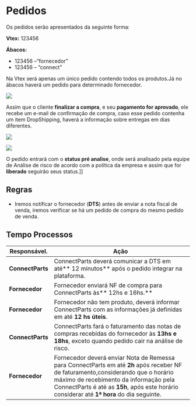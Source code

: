 # Pedidos

Os pedidos serão apresentados da seguinte forma:

**Vtex:** 123456 

**Ábacos:**  
* 123456 –“fornecedor”
* 123456 – “connect”

Na Vtex será apenas um único pedido contendo todos os produtos.Já no ábacos haverá um pedido para determinado fornecedor.

![](http://developers.connectparts.com.br/imagens/atendimentoPedidos16.png)

Assim que o cliente **finalizar a compra**, e seu **pagamento for aprovado**, ele recebe um e-mail de confirmação de compra, caso esse pedido contenha um item DropShipping, haverá a informação sobre entregas em dias diferentes. 


![](http://developers.connectparts.com.br/imagens/atendimentoPedidos02.png) 


![](http://developers.connectparts.com.br/imagens/atendimentoPedidos03.png)


O pedido entrará com o **status pré analise**, onde será analisado pela equipe de Análise de risco de acordo com a política da empresa e assim que for **liberado** seguirão seus status.]]

## Regras

* Iremos notificar o fornecedor (**DTS**) antes de enviar a nota fiscal de venda, iremos verificar se há um pedido de compra do mesmo pedido de venda. 

## Tempo Processos

|Responsável.|	Ação|
|---|---|
|**ConnectParts**|ConnectParts deverá comunicar a DTS em até** 12 minutos** após  o pedido integrar na plataforma.|
|**Fornecedor**|Fornecedor enviará  NF de compra para ConnectParts às** 12hs e 16hs.**|
|**Fornecedor**|Fornecedor não tem produto, deverá informar ConnectParts com as informações já definidas em até **12 hs úteis**.|
|**ConnectParts**|ConnectParts fará o faturamento  das notas de compras recebidas do fornecedor às **13hs e 18hs**, exceto quando pedido cair na análise de risco.|
|**Fornecedor**|Fornecedor deverá enviar Nota de Remessa para ConnectParts em até **2h** após receber NF de faturamento,considerando que o horário máximo de recebimento da informação pela ConnectParts é até as **15h**, após este horário considerar até **1ª hora** do dia seguinte.|
